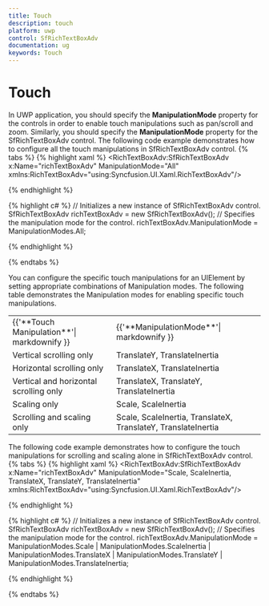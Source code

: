 ```yaml
---
title: Touch
description: touch
platform: uwp
control: SfRichTextBoxAdv
documentation: ug
keywords: Touch
---
```

# Touch

In UWP application, you should specify the **ManipulationMode** property for the controls in order to enable touch manipulations such as pan/scroll and zoom. Similarly, you should specify the **ManipulationMode** property for the SfRichTextBoxAdv control.
The following code example demonstrates how to configure all the touch manipulations in SfRichTextBoxAdv control.
{% tabs %}
{% highlight xaml %}
<RichTextBoxAdv:SfRichTextBoxAdv x:Name="richTextBoxAdv" ManipulationMode="All" xmlns:RichTextBoxAdv="using:Syncfusion.UI.Xaml.RichTextBoxAdv"/>


{% endhighlight %}

{% highlight c# %}
// Initializes a new instance of SfRichTextBoxAdv control.
SfRichTextBoxAdv richTextBoxAdv = new SfRichTextBoxAdv();
// Specifies the manipulation mode for the control.
richTextBoxAdv.ManipulationMode = ManipulationModes.All;


{% endhighlight %}

{% endtabs %}

You can configure the specific touch manipulations for an UIElement by setting appropriate combinations of Manipulation modes. The following table demonstrates the Manipulation modes for enabling specific touch manipulations.
<table>
<tr>
<td>
{{'**Touch Manipulation**'| markdownify }}
</td>
<td>
{{'**ManipulationMode**'| markdownify }}
</td>
</tr>
<tr>
<td>
Vertical scrolling only
</td>
<td>
TranslateY, TranslateInertia
</td>
</tr>
<tr>
<td>
Horizontal scrolling only
</td>
<td>
TranslateX, TranslateInertia
</td>
</tr>
<tr>
<td>
Vertical and horizontal scrolling only
</td>
<td>
TranslateX, TranslateY, TranslateInertia
</td>
</tr>
<tr>
<td>
Scaling only
</td>
<td>
Scale, ScaleInertia
</td>
</tr>
<tr>
<td>
Scrolling and scaling only
</td>
<td>
Scale, ScaleInertia, TranslateX, TranslateY, TranslateInertia
</td>
</tr>
</table>

The following code example demonstrates how to configure the touch manipulations for scrolling and scaling alone in SfRichTextBoxAdv control.
{% tabs %}
{% highlight xaml %}
<RichTextBoxAdv:SfRichTextBoxAdv x:Name="richTextBoxAdv" ManipulationMode="Scale, ScaleInertia, TranslateX, TranslateY, TranslateInertia" xmlns:RichTextBoxAdv="using:Syncfusion.UI.Xaml.RichTextBoxAdv"/>


{% endhighlight %}

{% highlight c# %}
// Initializes a new instance of SfRichTextBoxAdv control.
SfRichTextBoxAdv richTextBoxAdv = new SfRichTextBoxAdv();
// Specifies the manipulation mode for the control.
richTextBoxAdv.ManipulationMode = ManipulationModes.Scale | ManipulationModes.ScaleInertia | ManipulationModes.TranslateX | ManipulationModes.TranslateY | ManipulationModes.TranslateInertia;


{% endhighlight %}

{% endtabs %}

